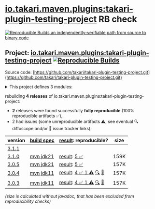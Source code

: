 [io.takari.maven.plugins:takari-plugin-testing-project](https://central.sonatype.com/artifact/io.takari.maven.plugins/takari-plugin-testing-project/versions) RB check
=======

[![Reproducible Builds](https://reproducible-builds.org/images/logos/rb.svg) an independently-verifiable path from source to binary code](https://reproducible-builds.org/)

## Project: [io.takari.maven.plugins:takari-plugin-testing-project](https://central.sonatype.com/artifact/io.takari.maven.plugins/takari-plugin-testing-project/versions) [![Reproducible Builds](https://img.shields.io/endpoint?url=https://raw.githubusercontent.com/jvm-repo-rebuild/reproducible-central/master/content/io/takari/maven/plugins/takari-plugin-testing/badge.json)](https://github.com/jvm-repo-rebuild/reproducible-central/blob/master/content/io/takari/maven/plugins/takari-plugin-testing/README.md)

Source code: [https://github.com/takari/takari-plugin-testing-project.git](https://github.com/takari/takari-plugin-testing-project.git)

<details><summary>This project defines 3 modules:</summary>

* [io.takari.maven.plugins:takari-plugin-integration-testing](https://central.sonatype.com/artifact/io.takari.maven.plugins/takari-plugin-integration-testing/overview)
* [io.takari.maven.plugins:takari-plugin-testing](https://central.sonatype.com/artifact/io.takari.maven.plugins/takari-plugin-testing/overview)
* [io.takari.maven.plugins:takari-plugin-testing-project](https://central.sonatype.com/artifact/io.takari.maven.plugins/takari-plugin-testing-project/overview)
</details>

rebuilding **4 releases** of io.takari.maven.plugins:takari-plugin-testing-project:
- **2** releases were found successfully **fully reproducible** (100% reproducible artifacts :white_check_mark:),
- 2 had issues (some unreproducible artifacts :warning:, see eventual :mag: diffoscope and/or :memo: issue tracker links):

| version | [build spec](/BUILDSPEC.md) | [result](https://reproducible-builds.org/docs/jvm/): reproducible? | size |
| -- | --------- | ------ | -- |
| [3.1.1](https://central.sonatype.com/artifact/io.takari.maven.plugins/takari-plugin-testing/3.1.1/pom) | | | |
| [3.1.0](https://central.sonatype.com/artifact/io.takari.maven.plugins/takari-plugin-testing-project/3.1.0/pom) | [mvn jdk21](takari-plugin-testing-3.1.0.buildspec) | [result](takari-plugin-testing-project-3.1.0.buildinfo): [5 :white_check_mark: ](takari-plugin-testing-project-3.1.0.buildcompare) | 159K |
| [3.0.5](https://central.sonatype.com/artifact/io.takari.maven.plugins/takari-plugin-testing-project/3.0.5/pom) | [mvn jdk21](takari-plugin-testing-3.0.5.buildspec) | [result](takari-plugin-testing-project-3.0.5.buildinfo): [5 :white_check_mark: ](takari-plugin-testing-project-3.0.5.buildcompare) | 157K |
| [3.0.4](https://central.sonatype.com/artifact/io.takari.maven.plugins/takari-plugin-testing-project/3.0.4/pom) | [mvn jdk11](takari-plugin-testing-3.0.4.buildspec) | [result](takari-plugin-testing-project-3.0.4.buildinfo): [4 :white_check_mark:  1 :warning:](takari-plugin-testing-project-3.0.4.buildcompare) [:mag:](takari-plugin-testing-project-3.0.4.diffoscope) [:memo:](https://github.com/takari/takari-lifecycle/issues/171) | 157K |
| [3.0.3](https://central.sonatype.com/artifact/io.takari.maven.plugins/takari-plugin-testing-project/3.0.3/pom) | [mvn jdk11](takari-plugin-testing-3.0.3.buildspec) | [result](takari-plugin-testing-project-3.0.3.buildinfo): [4 :white_check_mark:  1 :warning:](takari-plugin-testing-project-3.0.3.buildcompare) [:mag:](takari-plugin-testing-project-3.0.3.diffoscope) [:memo:](https://github.com/takari/takari-lifecycle/issues/171) | 157K |

<i>(size is calculated without javadoc, that has been excluded from reproducibility checks)</i>
